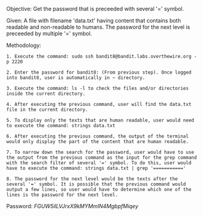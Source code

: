 Objective: Get the password that is preceeded with several '=' symbol.

Given: A file with filename 'data.txt' having content that contains both readable and non-readable to humans. The password for the next level is preceeded by multiple '=' symbol.

Methodology:

    1. Execute the command: sudo ssh bandit8@bandit.labs.overthewire.org -p 2220

    2. Enter the password for bandit8: (From previous step). Once logged into bandit8, user is automatically in ~ directory.

    3. Execute the command: ls -l to check the files and/or directories inside the current directory.

    4. After executing the previous command, user will find the data.txt file in the current directory.

    5. To display only the texts that are human readable, user would need to execute the command: strings data.txt

    6. After executing the previous command, the output of the terminal would only display the part of the content that are human readable.

    7. To narrow down the search for the password, user would have to use the output from the previous command as the input for the grep command with the search filter of several '=' symbol. To do this, user would have to execute the command: strings data.txt | grep '==========='

    8. The password for the next level would be the texts after the several '=' symbol. It is possible that the previous command would output a few lines, so user would have to determine which one of the lines is the password for the next level.


Password: *FGUW5ilLVJrxX9kMYMmlN4MgbpfMiqey*